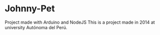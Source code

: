 # Johnny-Pet
Project made with Arduino and NodeJS
This is a project made in 2014 at university Autónoma del Perú.
